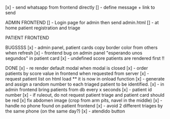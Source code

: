 
[x] - send whatsapp from frontend directly
    [] - define message + link to send


ADMIN FRONTEND
[] - Login page for admin then send admin.html
[] - at home patient registration and triage

PATIENT FRONTEND

BUGSSSS
[x] - admin panel, patient cards copy border color from others when refresh
[x] - frontend bug on admin panel "esperando unos segundos" in patient card
[x] - undefined score patients are rendered first !!

DONE
[x] - re render default modal when modal is closed
[x] - order patients by score value in frontend when requested from server
[x] - request patient list on html load ** it is now in onload function
[x] - generate and assign a random number to each triaged patient to be identified.
[x] - in admin frontend bring patients from db every x seconds
[x] - patient id number
[x] - if ruleout, do not request patient triage and patient card should be red
[x]  fix abdomen image (crop from arm pits, navel in the middle)
[x] - handle no phone found on patient frontend
[x] - avoid 2 different triages by the same phone (on the same day?)
[x] - atendido button
